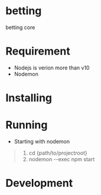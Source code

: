 # betting
betting core
# Requirement
* Nodejs is verion more than v10
* Nodemon
# Installing
# Running
* Starting with nodemon
> 1. cd {path/to/projectroot}
> 2. nodemon --exec npm start
# Development
